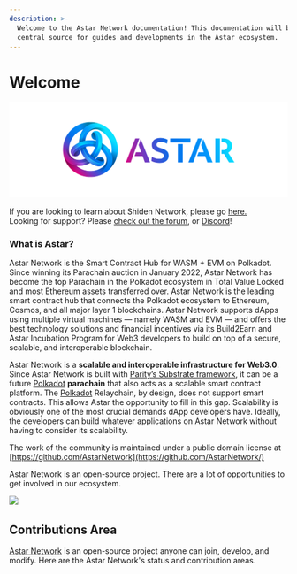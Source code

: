 ```yaml
---
description: >-
  Welcome to the Astar Network documentation! This documentation will be your
  central source for guides and developments in the Astar ecosystem.
---
```


# Welcome

![](.gitbook/assets/landscape.png)

If you are looking to learn about Shiden Network, please go [here.](https://shiden.astar.network)\
Looking for support? Please [check out the forum](https://forum.astar.network), or [Discord](https://discord.com/invite/wUcQt3R)!

### What is Astar?

Astar Network is the Smart Contract Hub for WASM + EVM on Polkadot. Since winning its Parachain auction in January 2022, Astar Network has become the top Parachain in the Polkadot ecosystem in Total Value Locked and most Ethereum assets transferred over. Astar Network is the leading smart contract hub that connects the Polkadot ecosystem to Ethereum, Cosmos, and all major layer 1 blockchains. Astar Network supports dApps using multiple virtual machines — namely WASM and EVM — and offers the best technology solutions and financial incentives via its Build2Earn and Astar Incubation Program for Web3 developers to build on top of a secure, scalable, and interoperable blockchain.

Astar Network is a **scalable and interoperable infrastructure for Web3.0**. Since Astar Network is built with [Parity’s Substrate framework](https://www.substrate.io/), it can be a future [Polkadot](https://polkadot.network/) **parachain** that also acts as a scalable smart contract platform. The [Polkadot](https://polkadot.network/) Relaychain, by design, does not support smart contracts. This allows Astar the opportunity to fill in this gap. Scalability is obviously one of the most crucial demands dApp developers have. Ideally, the developers can build whatever applications on Astar Network without having to consider its scalability.

The work of the community is maintained under a public domain license at\
[https://github.com/AstarNetwork](https://github.com/AstarNetwork/)

Astar Network is an open-source project. There are a lot of opportunities to get involved in our ecosystem.&#x20;



![](.gitbook/assets/undraw\_ideas\_s70l-1-.png)

## Contributions Area

[Astar Network](https://astar.network) is an open-source project anyone can join, develop, and modify. Here are the Astar Network's status and contribution areas.
